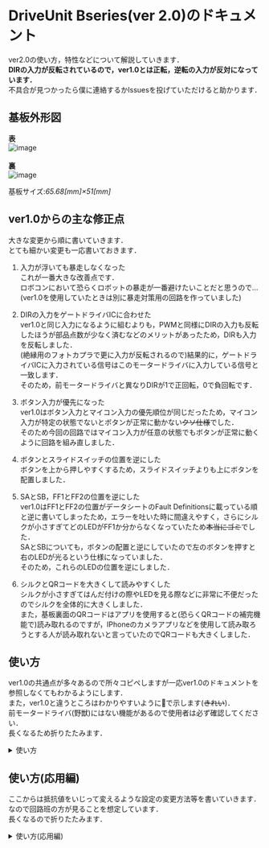 # DriveUnit Bseries(ver 2.0)のドキュメント<br>
ver2.0の使い方，特性などについて解説していきます．<br>
**DIRの入力が反転されているので，ver1.0とは正転，逆転の入力が反対になっています．**<br>
不具合が見つかったら僕に連絡するかIssuesを投げていただけると助かります．

## 基板外形図<br>
**表**<br>
![image](https://user-images.githubusercontent.com/80198387/191909704-a31c348d-2af7-45b2-ad65-13e2a23591a7.png)<br>
<br>
**裏**<br>
![image](https://user-images.githubusercontent.com/80198387/191909916-40b41572-b584-40fb-99e5-1cd704760acc.png)<br>

基板サイズ:*65.68[mm]×51[mm]*

## ver1.0からの主な修正点
大きな変更から順に書いていきます．<br>
とても細かい変更も一応書いておきます．<br>
1. 入力が浮いても暴走しなくなった<br>
これが一番大きな改善点です．<br>
ロボコンにおいて恐らくロボットの暴走が一番避けたいことだと思うので...(ver1.0を使用していたときは別に暴走対策用の回路を作っていました)<br>

1. DIRの入力をゲートドライバICに合わせた<br>
ver1.0と同じ入力になるように組むよりも，PWMと同様にDIRの入力も反転したほうが部品点数が少なく済むなどのメリットがあったため，DIRも入力を反転しました．<br>
(絶縁用のフォトカプラで更に入力が反転されるので)結果的に，ゲートドライバICに入力されている信号はこのモータードライバに入力している信号と一致します．<br>
そのため，前モータードライバと異なりDIRが1で正回転，0で負回転です．<br>

1. ボタン入力が優先になった<br>
ver1.0はボタン入力とマイコン入力の優先順位が同じだったため，マイコン入力が特定の状態でないとボタンが正常に動かない~~クソ仕様~~でした．<br>
そのため今回の回路ではマイコン入力が任意の状態でもボタンが正常に動くように回路を組み直しました．<br>


1. ボタンとスライドスイッチの位置を逆にした<br>
ボタンを上から押しやすくするため，スライドスイッチよりも上にボタンを配置しました．

1. SAとSB，FF1とFF2の位置を逆にした<br>
ver1.0はFF1とFF2の位置がデータシートのFault Definitionsに載っている順と逆に書いてしまったため，エラーを吐いた時に間違えやすく，さらにシルクが小さすぎてどのLEDがFF1か分からなくなっていたため~~本当にゴミ~~でした．<br>
SAとSBについても，ボタンの配置と逆にしていたので左のボタンを押すと右のLEDが光るという仕様になっていました．<br>
そのため，これらのLEDの位置を逆にしました．

1. シルクとQRコードを大きくして読みやすくした<br>
シルクが小さすぎてはんだ付けの際やLEDを見る際などに非常に不便だったのでシルクを全体的に大きくしました．<br>
また，基板裏面のQRコードはアプリを使用すると(恐らくQRコードの補完機能で)読み取れるのですが，IPhoneのカメラアプリなどを使用して読み取ろうとする人が読み取れないと言っていたのでQRコードも大きくしました．<br>

## 使い方
ver1.0の共通点が多々あるので所々コピペしますが一応ver1.0のドキュメントを参照しなくてもわかるようにします．<br>
また，ver1.0と違うところはわかりやすいように💫で示します(~~きれい~~)．<br>
前モータードライバ(野獣)にはない機能があるので使用者は必ず確認してください．<br>
長くなるため折りたたみます．
<details><summary>使い方</summary>
  
  まずはLAP/SM切り替えスイッチについて説明していきます．
  - LAP/SM切り替えスイッチ
  ![image](https://user-images.githubusercontent.com/80198387/191911726-11384aca-9bdc-45bb-8d52-744c9ad349c3.png)
  このスイッチは名前の通り，LAP方式とSM方式を切り替えることできるスイッチです．<br>
基板にあるシルクの通り，スライドスイッチを"SM"の文字の方にスライドするとSM方式，"LAP"の文字の方にスライドするとLAP方式となります．<br>
SM方式を採用する場合にはPWMピンにはPWM信号を流し，DIRピンには回転方向の信号を流してください(下の表参照)<br>
LAP方式を採用する場合はPWMピンには何も繋げずに**DIRピンに**PWM信号を流してください．<br>
LAP/SM方式の場合の各ピンの真理値表は以下のようになっています．<br>

    |PWM|DIR|出力(SM)|
    |:---:|:---:|:---:|
    |1~100%|0|負回転💫|
    |1~100%|1|正回転💫|
    |0%|$\phi$|ブレーキ|

    |DIR|出力(LAP)|
    |:---:|:---:|
    |0~49%|負回転💫|
    |50%|無回転|
    |51~100%|正回転💫|

    LAP方式とSM方式の違いは[このページ](https://note.suzakugiken.jp/motordriver-sm-and-lap-tutorial-a/)を参照してください．<br> 
    安全性や効率の観点から基本的にはSM方式を採用してください．

- 手動・テストボタン
    ![image](https://user-images.githubusercontent.com/80198387/192487169-db56effd-165f-45c2-8e81-e102f582a79a.png)
  
    このボタンを押すことで手動でモーターを動かすことができます．<br>
    モータが駆動しないとき，このモータードライバの問題かその他の問題かを判別したり，機構がちゃんと動くかのテスト等に活用してください．<br>
    SAボタンを押すと正回転，SBボタンを押すと負回転になります．<br>
    💫PWM信号による入力よりもボタン入力が優先になっています．<br>
    💫LAP方式でもこのボタンを使用することができます．

- ファルトフラグ，RESETボタン
    ![image](https://user-images.githubusercontent.com/80198387/192526474-cfcf8ce5-c83d-4db7-b4f4-c8772744b444.png)<br>

    このLEDが光っているということはなにかこのモータードライバに不具合があるということです．<br>
    なんの不具合があるかは下の表を参考にしてください．<br>

    ![image](https://user-images.githubusercontent.com/80198387/178094685-a0b9effb-837c-4c6a-9758-a55f66cc4fcf.png)<br>

    ちなみに，この表のFault LatchedにYesがついているエラーは，もしエラーの状態が治ったとしてもリセットボタンを押さないとエラーが出力されたまま動作しなくなるので，リセットボタンを押してください．<br>
    
    また，この表だけじゃ情報不足でわからないと思います．<br>全部英語ですがA3921のデータシートのp12~p13に乗っています．A3921のデータシートは[公式サイト](https://www.allegromicro.com/ja-jp/products/motor-drivers/brush-dc-motor-drivers/a3921/)からダウンロードしてください．<br>
    ちなみに，このモータードライバを設計するときにA3921のデータシートを読むモチベのためにQiitaで記事を書いたので，A3921を使いたい!みたいなことがあれば[ここ](https://qiita.com/issaimaru/items/3c1aff6e6718ecfb7793)から飛んでください．<br>

    ![image](https://user-images.githubusercontent.com/80198387/192526681-6113c71f-9f31-44e2-a994-763d83a16ef9.png)<br>

    リセットボタンを押すとA3921がスリープモードに入り，動作しなくなります．(離すと再び動作します．)<br>
    スリープモードに入ることで，A3921が検知していた異常が全てリセットされます．<br>

- 回転方向表示LED
    ![image](https://user-images.githubusercontent.com/80198387/192529227-c8eb28e4-8992-442a-a62a-8ed616e08840.png)<br>

    このLEDの表示を見ることで，モータがどちらの方向に回転しているかを知ることができます．<br>
    PowerUnit BseriesのOUT+の電位がOUT-よりも高くなっているときのモータの回転方向を正とすると，SAが光っているときは正回転を，SBが光っているときは負回転をしています．<br>
    ちなみに，SM方式の場合は片方のみLEDが光りますが，LAP方式の場合は両方のLEDが光るはずです．<br>
    LAP方式の場合はLEDの光の強さで回転方向を読み取ってください．(SAの光の方が強ければ正回転，SBの光の方が強ければ負回転です．)<br>

- 電源表示LED

    ![image](https://user-images.githubusercontent.com/80198387/192531144-9ee1c0c2-3673-45f3-a505-6b5497403647.png)<br>
    DUBがちゃんと電源に接続されているなら，このLEDが光っているはずです．<br>
    PowerUnit Bseriesか遠野に挿している場合で，電源に接続しているのにこのLEDが光らない場合は非常停止スイッチが接続されていない可能性があります．<br>
    PowerUnit Bseriesか遠野の「SWITCH」に非常停止スイッチがしっかりと接続されているかを確認してください．<br>


 - GitHub QRコード

    ![image](https://user-images.githubusercontent.com/80198387/192532717-7e31bc1d-4c9c-4eac-b6e9-72fb7223bb88.png)<br>

    ~~このページにアクセスしているということはこのQRコードから飛んできたということは置いといて~~一応説明しておきます．<br>
     このQRコードを読み込むことでこのページに飛ぶことができます．<br>
    使用前には極力このページに飛んで仕様を再確認しておくと良いでしょう．<br>
    ちなみに，レポジトリ名が「DriveUnit Bseries」ではなく「MoterDriver_v1」なのはリポジトリ名を変更するとURLが変更されるためこのQRコードからこのページに飛ぶことができなくなるからです......(ver2.0なのにMoterDriver_v1???)

    基本的には以上がver2.0のDUBの機能です．<br>
    機能など，このモータドライバについて質問があれば何らかの手段で僕に連絡していただければ答えます．<br>

</details>

## 使い方(応用編)
ここからは抵抗値をいじって変えるような設定の変更方法等を書いていきます．<br>
なので回路班の方が見ることを想定しています．<br>
長くなるので折りたたみます．
<details><summary>使い方(応用編)</summary>

  - デッドタイムの調整<br>
    このモータードライバはデッドタイムを変更することができます．<br>
    どこで変えることができるかというと，R13の抵抗値を変えることで変更することができます．<br>
    R13には3kΩから240kΩまでの2012サイズのチップ抵抗を接続してください．<br>
    デッドタイムとR13の抵抗値の関係は次の近似式で計算することができます．<br>
  
    $$
    t_{DEAD}(nom)=50+\frac{7200}{1.2+\frac{200}{R_{DEAD}}}
    $$
  
    ここで， $R_{DEAD}$ の単位は[kΩ]， $t_{DEAD}$ の単位は[ns]です．<br>

  - 短絡検出の基準電圧の調整<br>
    このモータードライバはハイサイドのFETがオンになっているときの電圧を監視してその値がゲートドライバICのVDSTHピンに入力されている電圧よりも高ければ短絡していると判断しエラーを出力しています．<br>
    まず，正常の場合は下記の画像のように電圧降下が殆どモータで起きるのでハイサイドのFETでの電圧降下は非常に小さいです．<br>
    ![MD説明_正常ver](https://user-images.githubusercontent.com/80198387/192555059-98366a7a-57f9-4990-a021-c86d6dcd2e78.png)<br>
    次に，短絡している場合は下記の画像のようにモータを介さずに電流が流れるためFETでの電圧降下が非常に大きくなります．<br>
    ![MD説明_短絡ver](https://user-images.githubusercontent.com/80198387/192559019-e55fc840-215e-436d-b2b4-3d15473c8da4.png)<br>
    この仕組みを利用して短絡検出を行っていますが，VDSTHピンに入力される電圧が大きすぎても短絡が検出されにくくなり，逆に小さすぎても短絡してないときにエラーが発生する可能性が出てきてしまうため，VDSTHに入力する電圧の検討は重要です．<br>
    VDSTHに入力する値はR2，R14の抵抗値を調整することで変更することが可能であり，内部で以下のような回路になっています．<br>
    ![image](https://user-images.githubusercontent.com/80198387/192560222-00d1b02d-31b2-45ce-a205-5065ee2a3e13.png)<br>
    ここで，2.2kΩの方がR14，3.3kΩの方がR2です．<br>
    式で書いたほうがわかりやすいと思うので...<br>
  
    $$
    V_{DSTH}=5\times\frac{R2}{R2+R14}
    $$
  
    で求められます．<br>
    ここで，V5ピンから出力される電流を小さくするためR2とR14には大きな抵抗値の抵抗を使用することを推奨します．
</detail>
